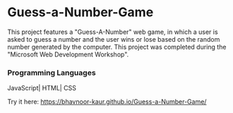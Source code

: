 # Guess-a-Number-Game
This project features a "Guess-A-Number" web game, in which a user is asked to guess a number and the user wins or lose based on the random number generated by the computer. This project was completed during the "Microsoft Web Development Workshop".

<h3> Programming Languages </h3>
JavaScript| HTML| CSS

Try it here: https://bhavnoor-kaur.github.io/Guess-a-Number-Game/

